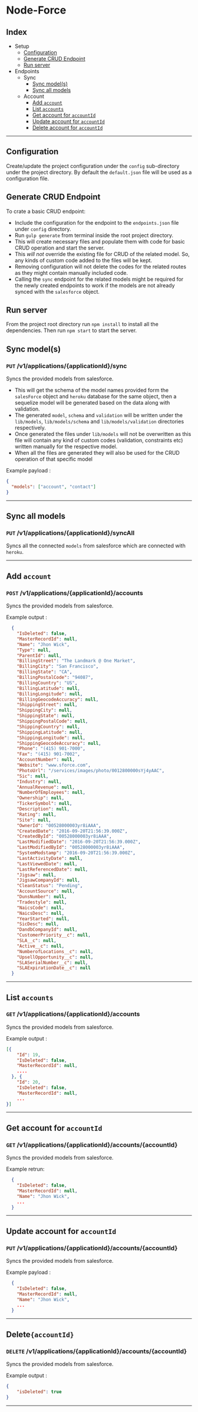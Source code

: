 Node-Force
==========

## Index
* Setup
	* [ Configuration](#configuration)
	* [Generate CRUD Endpoint](#generate-crud-endpoint)
	* [Run server](#run-server)
* Endpoints
	* Sync
		* [ Sync model(s)](#sync-models)
		* [ Sync all models](#sync-all-models)	
	* Account
		* [ Add `account`](#add-account)
		* [ List `accounts`](#list-accounts)
		* [ Get account for `accountId`](#get-account-for-accountid)
		* [ Update account for `accountId`](#update-account-for-accountid)
		* [ Delete account for `accountId`](#delete-accountid)

---------------------------
## Configuration

Create/update the project configuration under the `config` sub-directory under the project directory. By default the `default.json` file will be used as a configuration file.

## Generate CRUD Endpoint
To crate a basic CRUD endpoint:

* Include the configuration for the endpoint to the `endpoints.json` file under `config` directory.
* Run `gulp generate` from terminal inside the root project directory.
* This will create necessary files and populate them with code for basic CRUD operation and start the server.
* This _will not_ override the existing file for CRUD of the related model. So, any kinds of custom code added to the files will be kept.
* Removing configuration will not delete the codes for the related routes as they might contain manually included code.
* Calling the `sync` endpoint for the related models might be required for the newly created endpoints to work if the models are not already synced with the `salesforce` object.

## Run server
From the project root directory run `npm install` to install all the dependencies. Then run `npm start` to start the server.


## Sync model(s)
### `PUT` /v1/applications/{applicationId}/sync
Syncs the provided models from salesforce. 
* This will get the schema of the model names provided form the `salesForce` object and `heroku` database for the same object, then a sequelize model will be generated based on the data along with validation.
* The generated `model`, `schema` and `validation` will be written under the `lib/models`, `lib/models/schema` and `lib/models/validation` directories respectively.
* Once generated the files under `lib/models` will not be overwritten as this file will contain any kind of custom codes (validation, constraints etc) written manually for the respective model.
* When all the files are generated they will also be used for the CRUD operation of that specific model

Example payload :
```JSON
{
  "models": ["account", "contact"]
}

```
---------------------------

## Sync all models
### `PUT` /v1/applications/{applicationId}/syncAll
Syncs all the connected `models` from salesforce which are connected with `heroku`. 

---------------------------


## Add `account`
### `POST` /v1/applications/{applicationId}/accounts
Syncs the provided models from salesforce.

Example output :
```JSON
  {
    "IsDeleted": false,
    "MasterRecordId": null,
    "Name": "Jhon Wick",
    "Type": null,
    "ParentId": null,
    "BillingStreet": "The Landmark @ One Market",
    "BillingCity": "San Francisco",
    "BillingState": "CA",
    "BillingPostalCode": "94087",
    "BillingCountry": "US",
    "BillingLatitude": null,
    "BillingLongitude": null,
    "BillingGeocodeAccuracy": null,
    "ShippingStreet": null,
    "ShippingCity": null,
    "ShippingState": null,
    "ShippingPostalCode": null,
    "ShippingCountry": null,
    "ShippingLatitude": null,
    "ShippingLongitude": null,
    "ShippingGeocodeAccuracy": null,
    "Phone": "(415) 901-7000",
    "Fax": "(415) 901-7002",
    "AccountNumber": null,
    "Website": "www.sforce.com",
    "PhotoUrl": "/services/images/photo/0012800000sYj4yAAC",
    "Sic": null,
    "Industry": null,
    "AnnualRevenue": null,
    "NumberOfEmployees": null,
    "Ownership": null,
    "TickerSymbol": null,
    "Description": null,
    "Rating": null,
    "Site": null,
    "OwnerId": "00528000003yr8iAAA",
    "CreatedDate": "2016-09-20T21:56:39.000Z",
    "CreatedById": "00528000003yr8iAAA",
    "LastModifiedDate": "2016-09-20T21:56:39.000Z",
    "LastModifiedById": "00528000003yr8iAAA",
    "SystemModstamp": "2016-09-20T21:56:39.000Z",
    "LastActivityDate": null,
    "LastViewedDate": null,
    "LastReferencedDate": null,
    "Jigsaw": null,
    "JigsawCompanyId": null,
    "CleanStatus": "Pending",
    "AccountSource": null,
    "DunsNumber": null,
    "Tradestyle": null,
    "NaicsCode": null,
    "NaicsDesc": null,
    "YearStarted": null,
    "SicDesc": null,
    "DandbCompanyId": null,
    "CustomerPriority__c": null,
    "SLA__c": null,
    "Active__c": null,
    "NumberofLocations__c": null,
    "UpsellOpportunity__c": null,
    "SLASerialNumber__c": null,
    "SLAExpirationDate__c": null
  }
```
---------------------------

## List `accounts`
### `GET` /v1/applications/{applicationId}/accounts
Syncs the provided models from salesforce.

Example output :
```JSON
[{
    "Id": 19,
    "IsDeleted": false,
    "MasterRecordId": null,
	....
  }, {
	"Id": 20,
    "IsDeleted": false,
    "MasterRecordId": null,
	...
}]

```
---------------------------

## Get account for `accountId`
### `GET` /v1/applications/{applicationId}/accounts/{accountId}
Syncs the provided models from salesforce.

Example retrun:
```JSON
  {
    "IsDeleted": false,
    "MasterRecordId": null,
    "Name": "Jhon Wick",
	...
  }
```
------------------------------

## Update account for `accountId`
### `PUT` /v1/applications/{applicationId}/accounts/{accountId}
Syncs the provided models from salesforce.

Example payload :
```JSON
  {
    "IsDeleted": false,
    "MasterRecordId": null,
    "Name": "Jhon Wick",
	...
  }
```
---------------------------

## Delete`{accountId}`
### `DELETE` /v1/applications/{applicationId}/accounts/{accountId}
Syncs the provided models from salesforce.

Example output :
```JSON
{
	"isDeleted": true
}
```
---------------------------
